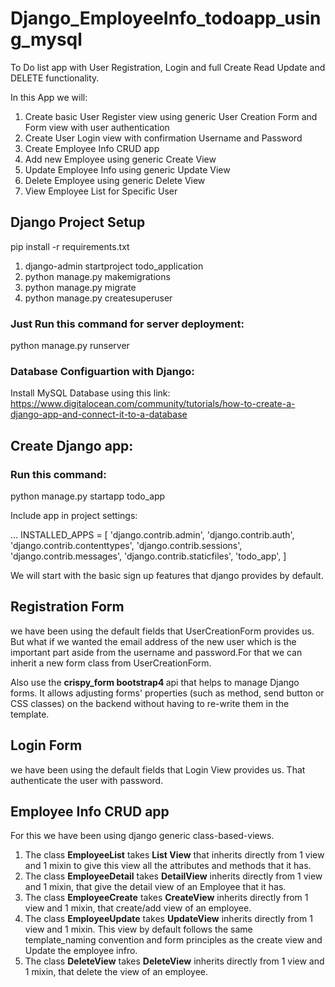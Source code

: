 # Django_EmployeeInfo_todoapp_using_mysql
To Do list app with User Registration, Login and full Create Read Update and DELETE functionality.

In this App we will:

1. Create basic User Register view using generic User Creation Form and Form view with user authentication
2. Create User Login view with confirmation Username and Password
3. Create Employee Info CRUD app
4. Add new Employee using generic Create View
5. Update Employee Info using generic Update View
6. Delete Employee using generic Delete View
7. View Employee List for Specific User

## Django Project Setup
 pip install -r requirements.txt

1. django-admin startproject todo_application
2. python manage.py makemigrations
3. python manage.py migrate
4. python manage.py createsuperuser

### Just Run this command for server deployment:
  python manage.py runserver

### Database Configuartion with Django:
Install MySQL Database using this link: https://www.digitalocean.com/community/tutorials/how-to-create-a-django-app-and-connect-it-to-a-database

## Create Django app:
### Run this command: 
   python manage.py startapp todo_app
   
Include app in project settings:

...
INSTALLED_APPS = [
    'django.contrib.admin',
    'django.contrib.auth',
    'django.contrib.contenttypes',
    'django.contrib.sessions',
    'django.contrib.messages',
    'django.contrib.staticfiles',
    'todo_app',
]


We will start with the basic sign up features that django provides by default.

## Registration Form
we have been using the default fields that UserCreationForm provides us. But what if we wanted the email address of the new user which is 
the important part aside from the username and password.For that we can inherit a new form class from UserCreationForm.

Also use the <b> crispy_form bootstrap4 </b> api that helps to manage Django forms. It allows adjusting forms' properties (such as method, send button or CSS classes) on the backend without having to re-write them in the template.

## Login Form
we have been using the default fields that Login View provides us. That authenticate the user with password.

## Employee Info CRUD app
For this we have been using django generic class-based-views.
1. The class <b>EmployeeList</b> takes <b>List View</b> that inherits directly from 1 view and 1 mixin to give this view all the attributes and methods that it has.
2. The class <b>EmployeeDetail</b> takes <b>DetailView</b> inherits directly from 1 view and 1 mixin, that give the detail view of an Employee that it has.
3. The class <b>EmployeeCreate</b> takes <b>CreateView</b> inherits directly from 1 view and 1 mixin, that create/add view of an employee.
4. The class <b>EmployeeUpdate</b> takes <b>UpdateView</b> inherits directly from 1 view and 1 mixin. This view by default follows the same template_naming convention and form principles as the create view and Update the employee infro.
5. The class <b>DeleteView</b> takes <b>DeleteView</b> inherits directly from 1 view and 1 mixin, that delete the view of an employee.
